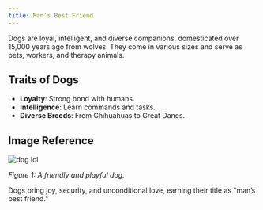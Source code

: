 ```yaml
---
title: Man’s Best Friend
---
```


Dogs are loyal, intelligent, and diverse companions, domesticated over 15,000 years ago from wolves. They come in various sizes and serve as pets, workers, and therapy animals.

## Traits of Dogs

- **Loyalty**: Strong bond with humans.
- **Intelligence**: Learn commands and tasks.
- **Diverse Breeds**: From Chihuahuas to Great Danes.

## Image Reference

<img class="responsive-img" src="/dog.webp" alt="dog lol">

*Figure 1: A friendly and playful dog.*

Dogs bring joy, security, and unconditional love, earning their title as "man’s best friend."

